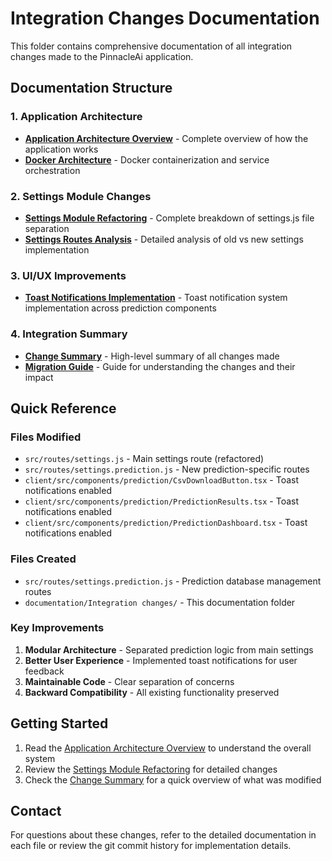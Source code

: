 # Integration Changes Documentation

This folder contains comprehensive documentation of all integration changes made to the PinnacleAi application.

## Documentation Structure

### 1. Application Architecture
- **[Application Architecture Overview](./application-architecture.md)** - Complete overview of how the application works
- **[Docker Architecture](./docker-architecture.md)** - Docker containerization and service orchestration

### 2. Settings Module Changes
- **[Settings Module Refactoring](./settings-module-refactoring.md)** - Complete breakdown of settings.js file separation
- **[Settings Routes Analysis](./settings-routes-analysis.md)** - Detailed analysis of old vs new settings implementation

### 3. UI/UX Improvements
- **[Toast Notifications Implementation](./toast-notifications.md)** - Toast notification system implementation across prediction components

### 4. Integration Summary
- **[Change Summary](./change-summary.md)** - High-level summary of all changes made
- **[Migration Guide](./migration-guide.md)** - Guide for understanding the changes and their impact

## Quick Reference

### Files Modified
- `src/routes/settings.js` - Main settings route (refactored)
- `src/routes/settings.prediction.js` - New prediction-specific routes
- `client/src/components/prediction/CsvDownloadButton.tsx` - Toast notifications enabled
- `client/src/components/prediction/PredictionResults.tsx` - Toast notifications enabled
- `client/src/components/prediction/PredictionDashboard.tsx` - Toast notifications enabled

### Files Created
- `src/routes/settings.prediction.js` - Prediction database management routes
- `documentation/Integration changes/` - This documentation folder

### Key Improvements
1. **Modular Architecture** - Separated prediction logic from main settings
2. **Better User Experience** - Implemented toast notifications for user feedback
3. **Maintainable Code** - Clear separation of concerns
4. **Backward Compatibility** - All existing functionality preserved

## Getting Started

1. Read the [Application Architecture Overview](./application-architecture.md) to understand the overall system
2. Review the [Settings Module Refactoring](./settings-module-refactoring.md) for detailed changes
3. Check the [Change Summary](./change-summary.md) for a quick overview of what was modified

## Contact

For questions about these changes, refer to the detailed documentation in each file or review the git commit history for implementation details.

